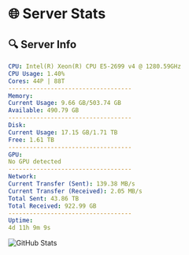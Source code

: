 # 🌐 Server Stats
## 🔍 Server Info
```yaml
CPU: Intel(R) Xeon(R) CPU E5-2699 v4 @ 1280.59GHz
CPU Usage: 1.40%
Cores: 44P | 88T
-----------------------------------
Memory:
Current Usage: 9.66 GB/503.74 GB
Available: 490.79 GB
-----------------------------------
Disk:
Current Usage: 17.15 GB/1.71 TB
Free: 1.61 TB
-----------------------------------
GPU:
No GPU detected
-----------------------------------
Network:
Current Transfer (Sent): 139.38 MB/s
Current Transfer (Received): 2.05 MB/s
Total Sent: 43.86 TB
Total Received: 922.99 GB
-----------------------------------
Uptime:
4d 11h 9m 9s
```
![GitHub Stats](https://img.shields.io/badge/Updated-2025-02-12_09:52:27-blue)